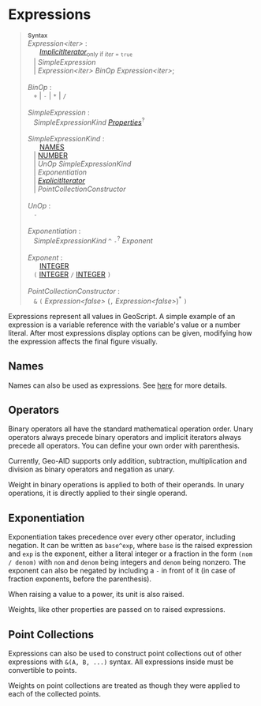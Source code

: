 # Expressions

> <sup>**Syntax**</sup>\
> *Expression&lt;iter&gt;* :\
> &nbsp;&nbsp; &nbsp;&nbsp; [*ImplicitIterator*](iterators.md)<sub>only if *iter* = `true`</sub>\
> &nbsp;&nbsp; | *SimpleExpression*\
> &nbsp;&nbsp; | *Expression&lt;iter&gt;* *BinOp* *Expression&lt;iter&gt;*;\
> \
> *BinOp* :\
> &nbsp;&nbsp; `+` | `-` | `*` | `/`\
> \
> *SimpleExpression* :\
> &nbsp;&nbsp; *SimpleExpressionKind* *[Properties](properties.md)*<sup>?</sup>\
> \
> *SimpleExpressionKind* :\
> &nbsp;&nbsp; &nbsp;&nbsp; [NAMES](names.md)\
> &nbsp;&nbsp; | [NUMBER](numbers.md)\
> &nbsp;&nbsp; | *UnOp* *SimpleExpressionKind*\
> &nbsp;&nbsp; | *Exponentiation*\
> &nbsp;&nbsp; | *[ExplicitIterator](iterators.md)*\
> &nbsp;&nbsp; | *PointCollectionConstructor*\
>\
> *UnOp* :\
> &nbsp;&nbsp; `-`\
> \
> *Exponentiation* :\
> &nbsp;&nbsp; *SimpleExpressionKind* `^` `-`<sup>?</sup> *Exponent*\
> \
> *Exponent* :\
> &nbsp;&nbsp; &nbsp;&nbsp; [INTEGER](numbers.md)\
> &nbsp;&nbsp; `(` [INTEGER](numbers.md) `/` [INTEGER](numbers.md) `)`\
> \
> *PointCollectionConstructor* :\
> &nbsp;&nbsp; `&` `(` *Expression&lt;false&gt;* (`,` *Expression&lt;false&gt;*)<sup>\*</sup> `)`

Expressions represent all values in GeoScript. A simple example of an expression is a variable reference with the variable's value or a number literal. After most expressions display options can be given, modifying how the expression affects the final figure visually.

## Names

Names can also be used as expressions. See [here](names.md) for more details.

## Operators
Binary operators all have the standard mathematical operation order. Unary operators always precede binary operators and implicit iterators always precede all operators. You can define your own order with parenthesis.

Currently, Geo-AID supports only addition, subtraction, multiplication and division as binary operators and negation as unary.

Weight in binary operations is applied to both of their operands. In unary operations, it is directly applied to their single operand.

## Exponentiation

Exponentiation takes precedence over every other operator, including negation. It can be written as `base^exp`, where `base` is the raised expression and `exp` is the exponent, either a literal integer or a fraction in the form `(nom / denom)` with `nom` and `denom` being integers and `denom` being nonzero. The exponent can also be negated by including a `-` in front of it (in case of fraction exponents, before the parenthesis).

When raising a value to a power, its unit is also raised.

Weights, like other properties are passed on to raised expressions.

## Point Collections

Expressions can also be used to construct point collections out of other expressions with `&(A, B, ...)` syntax. All expressions inside must be convertible to points.

Weights on point collections are treated as though they were applied to each of the collected points.